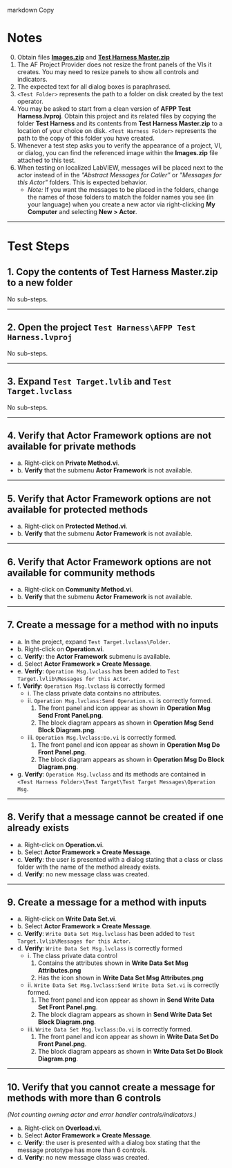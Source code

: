 
markdown
Copy
# Notes

0. Obtain files **[Images.zip](Images.zip)** and **[Test Harness Master.zip](<Test Harness Master.zip>)**
1. The AF Project Provider does not resize the front panels of the VIs it creates. You may need to resize panels to show all controls and indicators.  
2. The expected text for all dialog boxes is paraphrased.  
3. `<Test Folder>` represents the path to a folder on disk created by the test operator.  
4. You may be asked to start from a clean version of **AFPP Test Harness.lvproj**. Obtain this project and its related files by copying the folder **Test Harness** and its contents from **Test Harness Master.zip** to a location of your choice on disk. `<Test Harness Folder>` represents the path to the copy of this folder you have created.  
5. Whenever a test step asks you to verify the appearance of a project, VI, or dialog, you can find the referenced image within the **Images.zip** file attached to this test.  
6. When testing on localized LabVIEW, messages will be placed next to the actor instead of in the *"Abstract Messages for Caller"* or *"Messages for this Actor"* folders. This is expected behavior.  
   - *Note:* If you want the messages to be placed in the folders, change the names of those folders to match the folder names you see (in your language) when you create a new actor via right-clicking **My Computer** and selecting **New > Actor**.

---

# Test Steps

## 1. Copy the contents of **Test Harness Master.zip** to a new folder

No sub-steps.

---

## 2. Open the project `Test Harness\AFPP Test Harness.lvproj`

No sub-steps.

---

## 3. Expand `Test Target.lvlib` and `Test Target.lvclass`

No sub-steps.

---

## 4. Verify that Actor Framework options are not available for private methods

- a. Right-click on **Private Method.vi**.  
- b. **Verify** that the submenu **Actor Framework** is not available.

---

## 5. Verify that Actor Framework options are not available for protected methods

- a. Right-click on **Protected Method.vi**.  
- b. **Verify** that the submenu **Actor Framework** is not available.

---

## 6. Verify that Actor Framework options are not available for community methods

- a. Right-click on **Community Method.vi**.  
- b. **Verify** that the submenu **Actor Framework** is not available.

---

## 7. Create a message for a method with no inputs

- a. In the project, expand `Test Target.lvclass\Folder`.  
- b. Right-click on **Operation.vi**.  
- c. **Verify**: the **Actor Framework** submenu is available.  
- d. Select **Actor Framework » Create Message**.  
- e. **Verify**: `Operation Msg.lvclass` has been added to `Test Target.lvlib\Messages for this Actor`.  
- f. **Verify**: `Operation Msg.lvclass` is correctly formed  
  - i. The class private data contains no attributes.  
  - ii. `Operation Msg.lvclass:Send Operation.vi` is correctly formed.  
    1. The front panel and icon appear as shown in **Operation Msg Send Front Panel.png**.  
    2. The block diagram appears as shown in **Operation Msg Send Block Diagram.png**.  
  - iii. `Operation Msg.lvclass:Do.vi` is correctly formed.  
    1. The front panel and icon appear as shown in **Operation Msg Do Front Panel.png**.  
    2. The block diagram appears as shown in **Operation Msg Do Block Diagram.png**.
- g. **Verify**: `Operation Msg.lvclass` and its methods are contained in  
  `<Test Harness Folder>\Test Target\Test Target Messages\Operation Msg`.

---

## 8. Verify that a message cannot be created if one already exists

- a. Right-click on **Operation.vi**.  
- b. Select **Actor Framework » Create Message**.  
- c. **Verify**: the user is presented with a dialog stating that a class or class folder with the name of the method already exists.  
- d. **Verify**: no new message class was created.

---

## 9. Create a message for a method with inputs

- a. Right-click on **Write Data Set.vi**.  
- b. Select **Actor Framework » Create Message**.  
- c. **Verify**: `Write Data Set Msg.lvclass` has been added to `Test Target.lvlib\Messages for this Actor`.  
- d. **Verify**: `Write Data Set Msg.lvclass` is correctly formed  
  - i. The class private data control  
    1. Contains the attributes shown in **Write Data Set Msg Attributes.png**  
    2. Has the icon shown in **Write Data Set Msg Attributes.png**  
  - ii. `Write Data Set Msg.lvclass:Send Write Data Set.vi` is correctly formed.  
    1. The front panel and icon appear as shown in **Send Write Data Set Front Panel.png**.  
    2. The block diagram appears as shown in **Send Write Data Set Block Diagram.png**.  
  - iii. `Write Data Set Msg.lvclass:Do.vi` is correctly formed.  
    1. The front panel and icon appear as shown in **Write Data Set Do Front Panel.png**.  
    2. The block diagram appears as shown in **Write Data Set Do Block Diagram.png**.

---

## 10. Verify that you cannot create a message for methods with more than 6 controls

*(Not counting owning actor and error handler controls/indicators.)*

- a. Right-click on **Overload.vi**.  
- b. Select **Actor Framework » Create Message**.  
- c. **Verify**: the user is presented with a dialog box stating that the message prototype has more than 6 controls.  
- d. **Verify**: no new message class was created.



